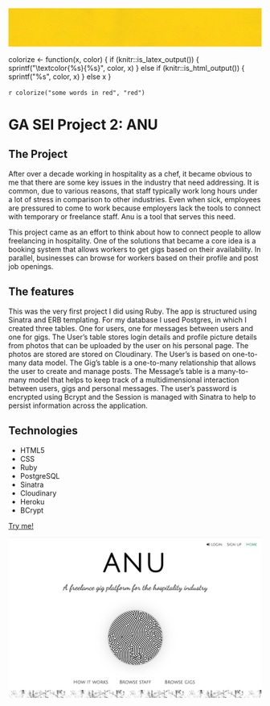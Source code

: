 ![Styling](/public/band.png)

colorize <- function(x, color) {
if (knitr::is_latex_output()) {
sprintf("\\textcolor{%s}{%s}", color, x)
} else if (knitr::is_html_output()) {
sprintf("<span style='color: %s;'>%s</span>", color,
x)
} else x
}

`r colorize("some words in red", "red")`

# GA SEI Project 2: ANU

## The Project

After over a decade working in hospitality as a chef, it became
obvious to me that there are some key issues in the industry
that need addressing. It is common, due to various reasons, that
staff typically work long hours under a lot of stress in
comparison to other industries. Even when sick, employees are
pressured to come to work because employers lack the tools to
connect with temporary or freelance staff. Anu is a tool that
serves this need.

This project came as an effort to think about how to connect
people to allow freelancing in hospitality. One of the
solutions that became a core idea is a booking system that
allows workers to get gigs based on their availability. In
parallel, businesses can browse for workers based on their
profile and post job openings.

## The features

This was the very first project I did using Ruby. The app
is structured using Sinatra and ERB templating. For my
database I used Postgres, in which I created three tables.
One for users, one for messages between users and one for
gigs.
The User’s table stores login details and profile picture
details from photos that can be uploaded by the user on
his personal page. The photos are stored are stored on
Cloudinary. The User’s is based on one-to-many data model.
The Gig’s table is a one-to-many relationship that allows
the user to create and manage posts.
The Message’s table is a many-to-many model that helps to
keep track of a multidimensional interaction between
users, gigs and personal messages.
The user’s password is encrypted using Bcrypt and the
Session is managed with Sinatra to help to persist
information across the application.

## Technologies

- HTML5
- CSS
- Ruby
- PostgreSQL
- Sinatra
- Cloudinary
- Heroku
- BCrypt

[Try me!](https://intense-beach-35347.herokuapp.com/)

![Preview](/public/anu.png)
